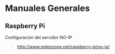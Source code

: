Manuales Generales
====================

Raspberry Pi
---------------------

Configuración del servidor NO-IP

> http://www.redeszone.net/raspberry-pi/no-ip/


